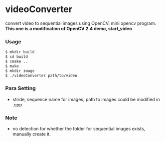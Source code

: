# videoConverter
convert video to sequential images using OpenCV.
mini opencv program.
**This one is a modification of OpenCV 2.4 demo, start_video**
### Usage
```bash
$ mkdir build
$ cd build
$ cmake ..
$ make
$ mkdir image
$ ./videoConverter path/to/video
```
### Para Setting
* stride, sequence name for images, path to images could be modified in .cpp
### Note
* no detection for whether the folder for sequential images exists, manually create it. 
